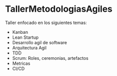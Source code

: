 # TallerMetodologiasAgiles

Taller enfocado en los siguientes temas:
- Kanban
- Lean Startup
- Desarrollo agil de software
- Arquitectura Agil
- TDD
- Scrum: Roles, ceremonias, artefactos
- Metricas
- CI/CD
